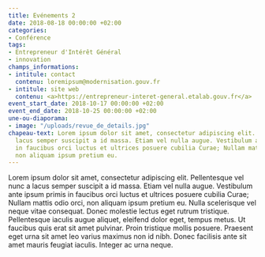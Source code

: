 ```yaml
---
title: Evénements 2
date: 2018-08-18 00:00:00 +02:00
categories:
- Conférence
tags:
- Entrepreneur d'Intérêt Général
- innovation
champs_informations:
- intitule: contact
  contenu: loremipsum@modernisation.gouv.fr
- intitule: site web
  contenu: <a>https://entrepreneur-interet-general.etalab.gouv.fr</a>
event_start_date: 2018-10-17 00:00:00 +02:00
event_end_date: 2018-10-25 00:00:00 +02:00
une-ou-diaporama:
- image: "/uploads/revue_de_details.jpg"
chapeau-text: Lorem ipsum dolor sit amet, consectetur adipiscing elit. Pellentesque vel nunc a 
  lacus semper suscipit a id massa. Etiam vel nulla augue. Vestibulum ante ipsum primis 
  in faucibus orci luctus et ultrices posuere cubilia Curae; Nullam mattis odio orci, 
  non aliquam ipsum pretium eu.
---
```


Lorem ipsum dolor sit amet, consectetur adipiscing elit. Pellentesque vel nunc a lacus semper suscipit a id massa. Etiam vel nulla augue. Vestibulum ante ipsum primis in faucibus orci luctus et ultrices posuere cubilia Curae; Nullam mattis odio orci, non aliquam ipsum pretium eu. Nulla scelerisque vel neque vitae consequat. Donec molestie lectus eget rutrum tristique. Pellentesque iaculis augue aliquet, eleifend dolor eget, tempus metus. Ut faucibus quis erat sit amet pulvinar. Proin tristique mollis posuere. Praesent eget urna sit amet leo varius maximus non id nibh. Donec facilisis ante sit amet mauris feugiat iaculis. Integer ac urna neque.
